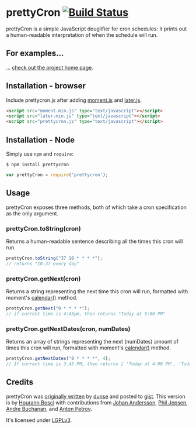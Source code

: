 # prettyCron [![Build Status](https://travis-ci.org/azza-bazoo/prettycron.svg?branch=master)](https://travis-ci.org/azza-bazoo/prettycron)

prettyCron is a simple JavaScript deuglifier for cron schedules: it prints out a human-readable interpretation of when the schedule will run.

## For examples...

... [check out the project home page](http://azza-bazoo.github.io/prettycron/).


## Installation - browser

Include prettycron.js after adding [moment.js](http://momentjs.com/) and [later.js](https://github.com/bunkat/later).

```html
<script src="moment.min.js" type="text/javascript"></script>
<script src="later.min.js" type="text/javascript"></script>
<script src="prettycron.js" type="text/javascript"></script>
```


## Installation - Node

Simply use `npm` and `require`:

```
$ npm install prettycron
```

```js
var prettyCron = require('prettycron');
```


## Usage

prettyCron exposes three methods, both of which take a cron specification as the only argument.

### prettyCron.toString(cron)

Returns a human-readable sentence describing all the times this cron will run.

```js
prettyCron.toString("37 10 * * * *");
// returns "10:37 every day"
```

### prettyCron.getNext(cron)

Returns a string representing the next time this cron will run, formatted with moment's [calendar()](http://momentjs.com/docs/#/displaying/calendar-time/) method.

```js
prettyCron.getNext("0 * * * *");
// if current time is 4:45pm, then returns "Today at 5:00 PM"
```

### prettyCron.getNextDates(cron, numDates)

Returns an array of strings representing the next (numDates) amount of times this cron will run, formatted with moment's [calendar()](http://momentjs.com/docs/#/displaying/calendar-time/) method.

```js
prettyCron.getNextDates("0 * * * *", 4);
// If current time is 3.45 PM, then returns [ 'Today at 4:00 PM', 'Today at 5:00 PM', 'Today at 6:00 PM', 'Today at 7:00 PM' ]
```

## Credits

prettyCron was [originally written](http://dsysadm.blogspot.com.au/2012/09/human-readable-cron-expressions-using.html) by [dunse](https://github.com/dunse) and posted to [gist](https://gist.github.com/dunse/3714957). This version is by [Hourann Bosci](http://hourann.com/) with contributions from [Johan Andersson](https://github.com/anderssonjohan), [Phil Jepsen](https://github.com/wired8), [Andre Buchanan](https://github.com/andrebuchanan), and [Anton Petrov](https://github.com/itsmepetrov).

It's licensed under [LGPLv3](http://www.gnu.org/copyleft/lesser.html).

